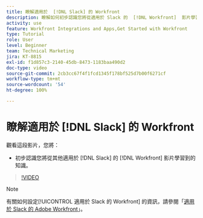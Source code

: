 ```yaml
---
title: 瞭解適用於  [!DNL Slack] 的 Workfront
description: 瞭解如何初步認識您將從適用於 Slack 的  [!DNL Workfront]  影片學習到的知識。
activity: use
feature: Workfront Integrations and Apps,Get Started with Workfront
type: Tutorial
role: User
level: Beginner
team: Technical Marketing
jira: KT-8815
exl-id: f1d857c3-2140-45db-8473-1183baa490d2
doc-type: video
source-git-commit: 2cb3cc67f4f1fcd1345f178bf525d7b00f6271cf
workflow-type: tm+mt
source-wordcount: '54'
ht-degree: 100%

---
```


# 瞭解適用於 [!DNL Slack] 的 Workfront

觀看這段影片，您將：

* 初步認識您將從其他適用於 [!DNL Slack] 的 [!DNL Workfront] 影片學習到的知識。

>[!VIDEO](https://video.tv.adobe.com/v/335116/?quality=12&learn=on)

>[!NOTE]
>
>有關如何設定[!UICONTROL 適用於 Slack 的 Workfront] 的資訊，請參閱「[適用於 Slack 的 Adobe Workfront](https://experienceleague.adobe.com/docs/workfront/using/adobe-workfront-integrations/workfront-for-slack/use-workfront-for-slack.html?lang=zh-Hant)」。

